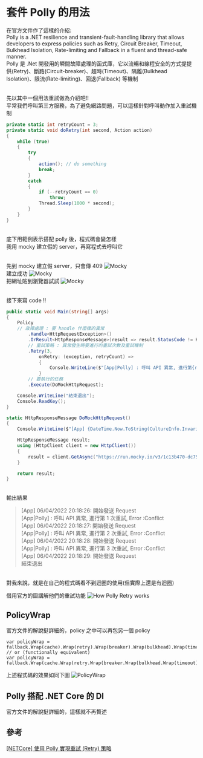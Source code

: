# 套件 Polly 的用法

在官方文件作了這樣的介紹:
<br>Polly is a .NET resilience and transient-fault-handling library that allows developers to express policies such as Retry, Circuit Breaker, Timeout, Bulkhead Isolation, Rate-limiting and Fallback in a fluent and thread-safe manner.
<br/>Polly 是 .Net 開發用的瞬間故障處理的函式庫，它以流暢和線程安全的方式提提供(Retry)、斷路(Circuit-breaker)、超時(Timeout)、隔離(Bulkhead Isolation)、限流(Rate-limiting)、回退(Fallback) 等機制

<br/>先以其中一個用法重試做為介紹吧!!
<br/>平常我們呼叫第三方服務，為了避免網路問題，可以這樣針對呼叫動作加入重試機制

```csharp
private static int retryCount = 3;
private static void doRetry(int second, Action action)
{
    while (true)
    {
        try
        {
            action(); // do something
            break; 
        }
        catch
        {
            if (--retryCount == 0)
                throw;
            Thread.Sleep(1000 * second);
        }
    }
}
```

<br/>底下用範例表示搭配 polly 後，程式碼會變怎樣
<br/>我用 mocky 建立假的 server，再寫程式去呼叫它

<br>先到 mocky 建立假 server，只會傳 409
![Mocky](!/../imgs/mocky_01.png)
<br>建立成功
![Mocky](!/../imgs/mocky_02.png)
<br>把網址貼到瀏覽器試試
![Mocky](!/../imgs/mocky_03.png)

<br/>接下來寫 code !!
```csharp
public static void Main(string[] args)
{
    Policy
    // 故障處理 : 要 handle 什麼樣的異常
        .Handle<HttpRequestException>()
        .OrResult<HttpResponseMessage>(result => result.StatusCode != HttpStatusCode.OK)
        // 重試策略 : 異常發生時要進行的重試次數及重試機制
        .Retry(3,
            onRetry: (exception, retryCount) =>
            {
                Console.WriteLine($"[App|Polly] : 呼叫 API 異常, 進行第{retryCount} 次重試, Error :{exception.Result.StatusCode}";
            }
        // 要執行的任務
        .Execute(DoMockHttpRequest);

    Console.WriteLine("結束退出");
    Console.ReadKey();
}
```

```csharp
static HttpResponseMessage DoMockHttpRequest()
{
    Console.WriteLine($"[App] {DateTime.Now.ToString(CultureInfo.InvariantCulture)}: 開始發送 Request");

    HttpResponseMessage result;
    using (HttpClient client = new HttpClient())
    {
        result = client.GetAsync("https://run.mocky.io/v3/1c13b470-dc75-4569-8e1b-de4dfb21ede5").Result;
    }

    return result;
}
```

<br/>輸出結果
>[App] 06/04/2022 20:18:26: 開始發送 Request
<br/>[App|Polly] : 呼叫 API 異常, 進行第 1 次重試, Error :Conflict
<br/>[App] 06/04/2022 20:18:27: 開始發送 Request
<br/>[App|Polly] : 呼叫 API 異常, 進行第 2 次重試, Error :Conflict
<br/>[App] 06/04/2022 20:18:28: 開始發送 Request
<br/>[App|Polly] : 呼叫 API 異常, 進行第 3 次重試, Error :Conflict
<br/>[App] 06/04/2022 20:18:29: 開始發送 Request
<br/>結束退出

<br/>對我來說，就是在自己的程式碼看不到迴圈的使用(但實際上還是有迴圈)

借用官方的圖講解他們的重試功能
![How Polly Retry works](!/../imgs/how_polly_retry_work.png)

## PolicyWrap
官方文件的解說挺詳細的，policy 之中可以再包另一個 policy

```chsarp
var policyWrap = fallback.Wrap(cache).Wrap(retry).Wrap(breaker).Wrap(bulkhead).Wrap(timeout);
// or (functionally equivalent)
var policyWrap = fallback.Wrap(cache.Wrap(retry.Wrap(breaker.Wrap(bulkhead.Wrap(timeout)))));
```
上述程式碼的效果如同下圖
![PolicyWrap](!/../imgs/polly_wrap.png)

## Polly 搭配 .NET Core 的 DI
官方文件的解說挺詳細的，這樣就不再贅述

## 參考
[[NETCore] 使用 Polly 實現重試 (Retry) 策略](https://marcus116.blogspot.com/2019/06/netcore-polly-retry.html)